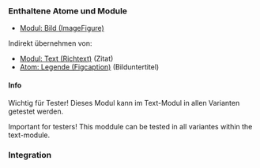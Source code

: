 ### Enthaltene Atome und Module
* [Modul: Bild (ImageFigure)](../image_figure/image_figure.html)

Indirekt übernehmen von:
* [Modul: Text (Richtext)](../richtext/richtext.html) (Zitat)
* [Atom: Legende (Figcaption)](../../atoms/figcaption/figcaption.html) (Bilduntertitel)

#### Info
<p>Wichtig für Tester! Dieses Modul kann im Text-Modul in allen Varianten getestet werden.</p>
<p>Important for testers! This moddule can be tested in all variantes within the text-module.</p>

### Integration


